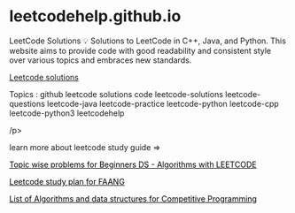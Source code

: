 # leetcodehelp.github.io
LeetCode Solutions 💡 Solutions to LeetCode in C++, Java, and Python. This website aims to provide code with good readability and consistent style over various topics and embraces new standards.

<a href="https://leetcodehelp.github.io">Leetcode solutions</a>
<p></p>
Topics :
github leetcode solutions code leetcode-solutions leetcode-questions leetcode-java leetcode-practice leetcode-python leetcode-cpp leetcode-python3 leetcodehelp
<p>/p>
<p>learn more about leetcode study guide =></p>
<a href="https://coderpad.blogspot.com/2021/09/topic-wise-problems-for-beginners-cs-ds.html" target="_blank" rel="dofollow" style="color: black;">Topic wise problems for Beginners DS - Algorithms with LEETCODE </a></p>
<p><a href="https://coderpad.blogspot.com/2021/09/leetcode-study-plan-for-faang.html" target="_blank" rel="dofollow" style="color: black;">Leetcode study plan for FAANG </a></p>
<p><a href="https://coderpad.blogspot.com/2021/04/list-of-algorithms-and-data-structures.html" target="_blank" rel="dofollow" style="color: black;"> List of Algorithms and data structures for Competitive Programming </a></p>
    
    

  
